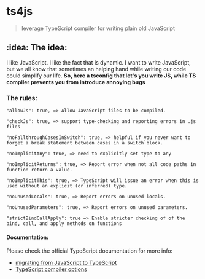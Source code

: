 # ts4js
>leverage TypeScript compiler for writing plain old JavaScript

## :idea: The idea:

I like JavaScript. I like the fact that is dynamic. I want to write JavaScript,
but we all know that sometimes an helping hand while writing our code could
simplify our life. **So, here a tsconfig that let's you write JS, while TS
compiler prevents you from introduce annoying bugs**

### The rules:

    "allowJs": true, => Allow JavaScript files to be compiled.

    "checkJs": true, => support type-checking and reporting errors in .js files

    "noFallthroughCasesInSwitch": true, => helpful if you never want to forget a break statement between cases in a switch block.

    "noImplicitAny": true, => need to explicitly set type to any

    "noImplicitReturns": true, => Report error when not all code paths in function return a value.

    "noImplicitThis": true, => TypeScript will issue an error when this is used without an explicit (or inferred) type.

    "noUnusedLocals": true, => Report errors on unused locals.

    "noUnusedParameters": true, => Report errors on unused parameters.

    "strictBindCallApply": true => Enable stricter checking of of the bind, call, and apply methods on functions

#### Documentation:

Please check the official TypeScript documentation for more info:
* [migrating from JavaScript to TypeScript](https://www.typescriptlang.org/docs/handbook/migrating-from-javascript.html)
* [TypeScript compiler options](https://www.typescriptlang.org/docs/handbook/compiler-options.html)
